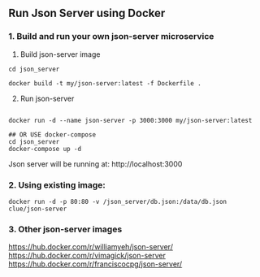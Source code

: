 ## Run Json Server using Docker


### 1. Build and run your own json-server microservice

1. Build json-server image
``` 
cd json_server

docker build -t my/json-server:latest -f Dockerfile .

```
2. Run json-server
``` 

docker run -d --name json-server -p 3000:3000 my/json-server:latest

## OR USE docker-compose
cd json_server
docker-compose up -d
```
Json server will be running at: http://localhost:3000


### 2. Using existing image:

```
docker run -d -p 80:80 -v /json_server/db.json:/data/db.json clue/json-server

```

### 3. Other json-server images

https://hub.docker.com/r/williamyeh/json-server/
https://hub.docker.com/r/vimagick/json-server
https://hub.docker.com/r/franciscocpg/json-server/